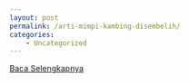 ```yaml
---
layout: post
permalink: /arti-mimpi-kambing-disembelih/
categories:
    - Uncategorized
---
```


[Baca Selengkapnya](/10)